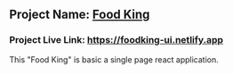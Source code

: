 ## Project Name: [Food King](https://foodking-ui.netlify.app)

### Project Live Link: https://foodking-ui.netlify.app

<p>
This "Food King" is basic a single page react application. 
</p>
